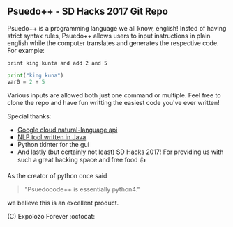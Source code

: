Psuedo++ - SD Hacks 2017 Git Repo
----------------------

Psuedo++ is a programming language we all know, english!
Insted of having strict syntax rules, Psuedo++ allows users to 
input instructions in plain english while the computer 
translates and generates the respective code. For example:

`print king kunta and add 2 and 5`

```python
print("king kuna")
var0 = 2 + 5
```

Various inputs are allowed both just one command or multiple.
Feel free to clone the repo and have fun writting the easiest
code you've ever written!

Special thanks:<br>
* [Google cloud natural-language api](https://github.com/GoogleCloudPlatform/python-docs-samples/tree/master/language)
* [NLP tool written in Java](https://github.com/mlehman/nlp-intent-toolkit)
* Python tkinter for the gui
* And lastly (but certainly not least) SD Hacks 2017! For providing us with such a great hacking space and free food :+1:


As the creator of python once said
> "Psuedocode++ is essentially python4."

we believe this is an excellent product.

(C) Expolozo Forever :octocat:

